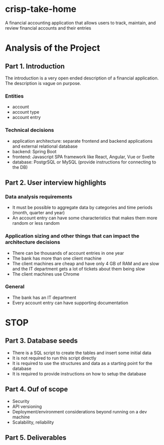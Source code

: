 # crisp-take-home
A financial accounting application that allows users to track, maintain, and review financial accounts and their entries

# Analysis of the Project

## Part 1. Introduction
The introduction is a very open ended description of a financial application.  The description is vague on purpose.

### Entities
- account
- account type
- account entry

### Technical decisions
- application architecture: separate frontend and backend applications and external relational database
- backend: Spring Boot
- frontend: Javascript SPA framework like React, Angular, Vue or Svelte
- database: PostgrSQL or MySQL (provide instructions for connecting to the DB)

## Part 2. User interview highlights

### Data analysis requirements
- It must be possible to aggregate data by categories and time periods (month, quarter and year)
- An account entry can have some characteristics that makes them more random or less random

### Application sizing and other things that can impact the architecture decisions
- There can be thousands of account entries in one year
- The bank has more than one client machine
- The client machines are cheap and have only 4 GB of RAM and are slow and the IT department gets a lot of tickets about them being slow
- The client machines use Chrome

### General
- The bank has an IT department
- Every account entry can have supporting documentation

# STOP

## Part 3. Database seeds
- There is a SQL script to create the tables and insert some initial data
- It is not required to run this script directly
- It is required to use the structures and data as a starting point for the database
- It is required to provide instructions on how to setup the database

## Part 4. Ouf of scope
- Security
- API versioning
- Deployment/environment considerations beyond running on a dev machine
- Scalability, reliability

## Part 5. Deliverables
